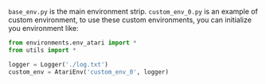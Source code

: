 ```base_env.py``` is the main environment strip.
```custom_env_0.py``` is an example of custom environment, to use these custom environments, you can initialize you environment like:

```python
from environments.env_atari import *
from utils import *

logger = Logger('./log.txt')
custom_env = AtariEnv('custom_env_0', logger)
```